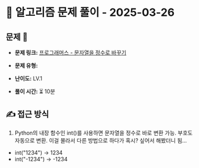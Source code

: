 # 📝 알고리즘 문제 풀이 - 2025-03-26

## 문제 📖

- **문제 링크:** [프로그래머스 - 문자열을 정수로 바꾸기](https://school.programmers.co.kr/learn/courses/30/lessons/12925)

- **문제 유형:**

- **난이도:** LV.1

- **풀이 시간:** ⏳ 10분

## ✍ 접근 방식

1. Python의 내장 함수인 int()를 사용하면 문자열을 정수로 바로 변환 가능. 부호도 자동으로 변환. 이걸 몰라서 다른 방법으로 하다가 혹시? 싶어서 해봤더니 됨...

- int("1234") → 1234
- int("-1234") → -1234
